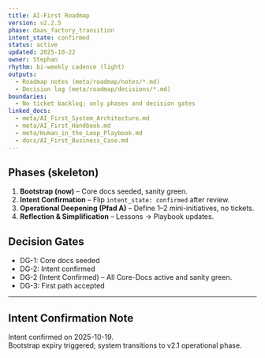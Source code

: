 ```yaml
---
title: AI-First Roadmap
version: v2.2.5
phase: daas_factory_transition
intent_state: confirmed
status: active
updated: 2025-10-22
owner: Stephan
rhythm: bi-weekly cadence (light)
outputs:
  - Roadmap notes (meta/roadmap/notes/*.md)
  - Decision log (meta/roadmap/decisions/*.md)
boundaries:
  - No ticket backlog; only phases and decision gates
linked_docs:
  - meta/AI_First_System_Architecture.md
  - meta/AI_First_Handbook.md
  - meta/Human_in_the_Loop_Playbook.md
  - docs/AI_First_Business_Case.md
---
```


## Phases (skeleton)
1. **Bootstrap (now)** – Core docs seeded, sanity green.
2. **Intent Confirmation** – Flip `intent_state: confirmed` after review.
3. **Operational Deepening (Pfad A)** – Define 1–2 mini-initiatives, no tickets.
4. **Reflection & Simplification** – Lessons → Playbook updates.

## Decision Gates
- DG-1: Core docs seeded
- DG-2: Intent confirmed
- DG-2 (Intent Confirmed) – All Core-Docs active and sanity green.
- DG-3: First path accepted
---

## Intent Confirmation Note
Intent confirmed on 2025-10-19.  
Bootstrap expiry triggered; system transitions to v2.1 operational phase.
